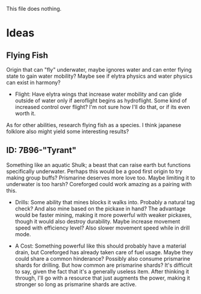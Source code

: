 This file does nothing.

# Ideas

## Flying Fish
Origin that can "fly" underwater, maybe ignores water and can enter flying state to gain water mobility? Maybe see if elytra physics and water physics can exist in harmony?

- Flight: Have elytra wings that increase water mobility and can glide outside of water only if aeroflight begins as hydroflight.
Some kind of increased control over flight? I'm not sure how I'll do that, or if its even worth it.

As for other abilities, research flying fish as a species. I think japanese folklore also might yield some interesting results?

## ID: 7B96-"Tyrant"
Something like an aquatic Shulk; a beast that can raise earth but functions specifically underwater. Perhaps this would be a good first origin to try making group buffs? Prismarine deserves more love too. Maybe limiting it to underwater is too harsh? Coreforged could work amazing as a pairing with this.

- Drills: Some ability that mines blocks it walks into. Probably a natural tag check? And also mine based on the pickaxe in hand? The advantage would be faster mining, making it more powerful with weaker pickaxes, though it would also destroy durability. Maybe increase movement speed with efficiency level? Also slower movement speed while in drill mode.

- A Cost: Something powerful like this should probably have a material drain, but Coreforged has already taken care of fuel usage. Maybe they could share a common hinderance? Possibly also consume prismarine shards for drilling. But how common are prismarine shards? It's difficult to say, given the fact that it's a generally useless item.
After thinking it through, I'll go with a resource that just augments the power, making it stronger so long as prismarine shards are active.